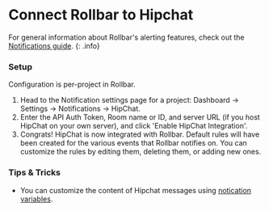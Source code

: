 # Connect Rollbar to Hipchat

For general information about Rollbar's alerting features, check out the [Notifications guide](../notifications/). 
{: .info}

### Setup

Configuration is per-project in Rollbar.

1.  Head to the Notification settings page for a project: Dashboard -> Settings -> Notifications -> HipChat.
2.  Enter the API Auth Token, Room name or ID, and server URL (if you host HipChat on your own server), and click 'Enable HipChat Integration'.
3.  Congrats! HipChat is now integrated with Rollbar. Default rules will
    have been created for the various events that Rollbar notifies on.
    You can customize the rules by editing them, deleting them, or
    adding new ones.
       
### Tips & Tricks
* You can customize the content of Hipchat messages using [notication variables](/docs/notification-variables/).
